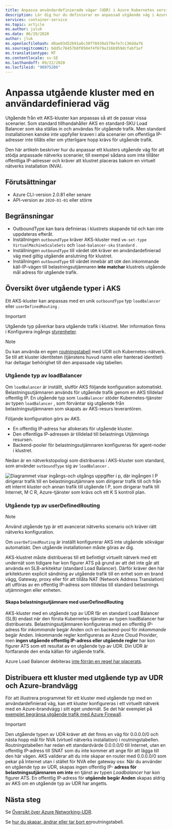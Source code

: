 ```yaml
---
title: Anpassa användardefinierade vägar (UDR) i Azure Kubernetes service (AKS)
description: Lär dig hur du definierar en anpassad utgående väg i Azure Kubernetes service (AKS)
services: container-service
ms.topic: article
ms.author: juluk
ms.date: 06/29/2020
author: jluk
ms.openlocfilehash: d8ae03d52691a6c30f78439a579e7e7c136dda76
ms.sourcegitcommit: bdd5c76457b0f0504f4f679a316b959dcfabf1ef
ms.translationtype: MT
ms.contentlocale: sv-SE
ms.lasthandoff: 09/22/2020
ms.locfileid: "90975286"
---
```

# <a name="customize-cluster-egress-with-a-user-defined-route"></a>Anpassa utgående kluster med en användardefinierad väg

Utgående från ett AKS-kluster kan anpassas så att de passar vissa scenarier. Som standard tillhandahåller AKS en standard-SKU Load Balancer som ska ställas in och användas för utgående trafik. Men standard installationen kanske inte uppfyller kraven i alla scenarier om offentliga IP-adresser inte tillåts eller om ytterligare hopp krävs för utgående trafik.

Den här artikeln beskriver hur du anpassar ett klusters utgående väg för att stödja anpassade nätverks scenarier, till exempel sådana som inte tillåter offentliga IP-adresser och kräver att klustret placeras bakom en virtuell nätverks installation (NVA).

## <a name="prerequisites"></a>Förutsättningar
* Azure CLI-version 2.0.81 eller senare
* API-version av `2020-01-01` eller större


## <a name="limitations"></a>Begränsningar
* OutboundType kan bara definieras i klustrets skapande tid och kan inte uppdateras efteråt.
* Inställningen `outboundType` kräver AKS-kluster med `vm-set-type` `VirtualMachineScaleSets` och `load-balancer-sku` `Standard` .
* Inställningen `outboundType` till värdet `UDR` kräver en användardefinierad väg med giltig utgående anslutning för klustret.
* Inställningen `outboundType` till värdet innebär att `UDR` den inkommande käll-IP-vägen till belastningsutjämnaren **inte matchar** klustrets utgående mål adress för utgående trafik.

## <a name="overview-of-outbound-types-in-aks"></a>Översikt över utgående typer i AKS

Ett AKS-kluster kan anpassas med en unik `outboundType` typ `loadBalancer` eller `userDefinedRouting` .

> [!IMPORTANT]
> Utgående typ påverkar bara utgående trafik i klustret. Mer information finns i Konfigurera ingångs [styrenheter](ingress-basic.md).

> [!NOTE]
> Du kan använda en egen [routningstabell][byo-route-table] med UDR och Kubernetes-nätverk. Se till att kluster identiteten (tjänstens huvud namn eller hanterad identitet) har deltagar behörighet till den anpassade väg tabellen.

### <a name="outbound-type-of-loadbalancer"></a>Utgående typ av loadBalancer

Om `loadBalancer` är inställt, slutför AKS följande konfiguration automatiskt. Belastningsutjämnaren används för utgående trafik genom en AKS tilldelad offentlig IP. En utgående typ som `loadBalancer` stöder Kubernetes-tjänster av typen `loadBalancer` , som förväntar sig utgående från belastningsutjämnaren som skapats av AKS-resurs leverantören.

Följande konfiguration görs av AKS.
   * En offentlig IP-adress har allokerats för utgående kluster.
   * Den offentliga IP-adressen är tilldelad till belastnings Utjämnings resursen.
   * Backend-pooler för belastningsutjämnaren konfigureras för agent-noder i klustret.

Nedan är en nätverkstopologi som distribueras i AKS-kluster som standard, som använder `outboundType` sig av `loadBalancer` .

![Diagrammet visar ingångs-och utgångs uppgifter i p, där ingången I P dirigerar trafik till en belastningsutjämnare som dirigerar trafik till och från ett internt kluster och annan trafik till utgående I P, som dirigerar trafik till Internet, M C R, Azure-tjänster som krävs och ett K S kontroll plan.](media/egress-outboundtype/outboundtype-lb.png)

### <a name="outbound-type-of-userdefinedrouting"></a>Utgående typ av userDefinedRouting

> [!NOTE]
> Använd utgående typ är ett avancerat nätverks scenario och kräver rätt nätverks konfiguration.

Om `userDefinedRouting` är inställt konfigurerar AKS inte utgående sökvägar automatiskt. Den utgående installationen måste göras av dig.

AKS-klustret måste distribueras till ett befintligt virtuellt nätverk med ett undernät som tidigare har kon figurer ATS på grund av att det inte går att använda en SLB-arkitektur (standard Load Balancer). Därför kräver den här arkitekturen explicit sändning av utgående trafik till en enhet som en brand vägg, Gateway, proxy eller för att tillåta NAT (Network Address Translation) att utföras av en offentlig IP-adress som tilldelas till standard belastnings utjämningen eller enheten.

#### <a name="load-balancer-creation-with-userdefinedrouting"></a>Skapa belastningsutjämnare med userDefinedRouting

AKS-kluster med en utgående typ av UDR får en standard Load Balancer (SLB) endast när den första Kubernetes-tjänsten av typen loadBalancer har distribuerats. Belastningsutjämnaren konfigureras med en offentlig IP-adress för *inkommande* begär Anden och en backend-pool för *inkommande* begär Anden. Inkommande regler konfigureras av Azure Cloud Provider, men **ingen utgående offentlig IP-adress eller utgående regler** har kon figurer ATS som ett resultat av en utgående typ av UDR. Din UDR är fortfarande den enda källan för utgående trafik.

Azure Load Balancer debiteras [inte förrän en regel har placerats](https://azure.microsoft.com/pricing/details/load-balancer/).

## <a name="deploy-a-cluster-with-outbound-type-of-udr-and-azure-firewall"></a>Distribuera ett kluster med utgående typ av UDR och Azure-brandvägg

För att illustrera programmet för ett kluster med utgående typ med en användardefinierad väg, kan ett kluster konfigureras i ett virtuellt nätverk med en Azure-brandvägg i sitt eget undernät. Se det här exemplet på [exemplet begränsa utgående trafik med Azure Firewall](limit-egress-traffic.md#restrict-egress-traffic-using-azure-firewall).

> [!IMPORTANT]
> Den utgående typen av UDR kräver att det finns en väg för 0.0.0.0/0 och nästa hopp mål för NVA (virtuell nätverks installation) i routningstabellen.
> Routningstabellen har redan ett standardvärde 0.0.0.0/0 till Internet, utan en offentlig IP-adress till SNAT som du inte kommer att ange för att lägga till den här vägen. AKS validerar att du inte skapar en router med 0.0.0.0/0 som pekar på Internet utan i stället för NVA eller gateway osv. När du använder en utgående typ av UDR, skapas ingen offentlig IP- **adress för belastningsutjämnaren om inte** en tjänst av typen *Loadbalancer* har kon figurer ATS. En offentlig IP-adress för **utgående begär Anden** skapas aldrig av AKS om en utgående typ av UDR har angetts.

## <a name="next-steps"></a>Nästa steg

Se [Översikt över Azure Networking-UDR](../virtual-network/virtual-networks-udr-overview.md).

Se [hur du skapar, ändrar eller tar bort en](../virtual-network/manage-route-table.md)routningstabell.

<!-- LINKS - internal -->
[az-aks-get-credentials]: /cli/azure/aks?view=azure-cli-latest#az-aks-get-credentials
[byo-route-table]: configure-kubenet.md#bring-your-own-subnet-and-route-table-with-kubenet
